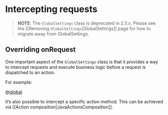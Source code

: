 <!--- Copyright (C) 2009-2016 Typesafe Inc. <http://www.typesafe.com> -->
# Intercepting requests

> **NOTE**: The `GlobalSettings` class is deprecated in 2.5.x.  Please see the [[Removing `GlobalSettings`|GlobalSettings]] page for how to migrate away from GlobalSettings. 

## Overriding onRequest

One important aspect of  the ```GlobalSettings``` class is that it provides a way to intercept requests and execute business logic before a request is dispatched to an action.

For example:

@[global](code/javaguide/application/intercept/Global.java)

It’s also possible to intercept a specific action method. This can be achieved via [[Action composition|JavaActionsComposition]].
